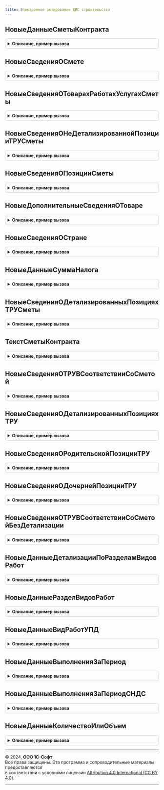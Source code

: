 ```yaml
---
title: Электронное актирование ЕИС строительство
---
```



## НовыеДанныеСметыКонтракта
<details style="margin: 1em 0; padding: 0.5em; border: 1px solid #ccc; border-radius: 6px;">

<summary style="font-weight: bold; cursor: pointer;">Описание, пример вызова</summary>

```bsl

// Новые данные сметы контракта.
//
// Возвращаемое значение:
//  Структура - Новые данные сметы контракта:
// * ИдентификаторСметы - Строка
// * ВнешнийИдентификаторСметы - Строка
// * ВерсияСметы - Строка
// * ВерсияФормата - Строка
// * СведенияОКонтракте - Структура
// * СведенияОСмете - см. НовыеСведенияОСмете
Функция НовыеДанныеСметыКонтракта() Экспорт
```

Пример вызова
```bsl
Результат = ЭлектронноеАктированиеЕИССтроительство.НовыеДанныеСметыКонтракта() 
```
</details>

## НовыеСведенияОСмете
<details style="margin: 1em 0; padding: 0.5em; border: 1px solid #ccc; border-radius: 6px;">

<summary style="font-weight: bold; cursor: pointer;">Описание, пример вызова</summary>

```bsl

// Новые сведения о смете.
//
// Возвращаемое значение:
//  Структура - Новые сведения о смете:
// * НаименованиеОбъектаСтроительства - Строка
// * ИтогоПоСметеБезНДС - Число
// * ИтогоПоСметеСНДС - Число
// * СуммаНеОблагаемаяНалогомПоСтавкеБезНДСИ0 - Строка
// * СуммаНалогаПоСтавке10 - Число
// * СуммаНалогаПоСтавке20 - Число
// * СуммаСтоимостиВозвратныхПозиций - Число
// * СведенияОТоварахРаботахУслугах - Массив из см. НовыеСведенияОТоварахРаботахУслугахСметы
Функция НовыеСведенияОСмете() Экспорт
```

Пример вызова
```bsl
Результат = ЭлектронноеАктированиеЕИССтроительство.НовыеСведенияОСмете() 
```
</details>

## НовыеСведенияОТоварахРаботахУслугахСметы
<details style="margin: 1em 0; padding: 0.5em; border: 1px solid #ccc; border-radius: 6px;">

<summary style="font-weight: bold; cursor: pointer;">Описание, пример вызова</summary>

```bsl

// Новые сведения о товарах работах услугах сметы.
//
// Возвращаемое значение:
//  Структура - Новые сведения о товарах работах услугах сметы:
// * СведенияОПозицииТРУ - См. НовыеСведенияОНеДетализированнойПозицииТРУСметы
// * СведенияОДетализированныхПозицияхТРУ - См. НовыеСведенияОДетализированныхПозицияхТРУСметы
Функция НовыеСведенияОТоварахРаботахУслугахСметы() Экспорт
```

Пример вызова
```bsl
Результат = ЭлектронноеАктированиеЕИССтроительство.НовыеСведенияОТоварахРаботахУслугахСметы() 
```
</details>

## НовыеСведенияОНеДетализированнойПозицииТРУСметы
<details style="margin: 1em 0; padding: 0.5em; border: 1px solid #ccc; border-radius: 6px;">

<summary style="font-weight: bold; cursor: pointer;">Описание, пример вызова</summary>

```bsl

// Новые сведения о не детализированной позиции ТРУСметы.
//
// Возвращаемое значение:
//  Структура:
// * РазделыВидовРабот - См. НовыеДанныеДетализацииПоРазделамВидовРабот
Функция НовыеСведенияОНеДетализированнойПозицииТРУСметы() Экспорт
```

Пример вызова
```bsl
Результат = ЭлектронноеАктированиеЕИССтроительство.НовыеСведенияОНеДетализированнойПозицииТРУСметы() 
```
</details>

## НовыеСведенияОПозицииСметы
<details style="margin: 1em 0; padding: 0.5em; border: 1px solid #ccc; border-radius: 6px;">

<summary style="font-weight: bold; cursor: pointer;">Описание, пример вызова</summary>

```bsl

// Новые сведения о позиции сметы.
//
// Параметры:
//  Результат - Структура
//
// Возвращаемое значение:
//  Структура:
// * НомерСтрокиТаблицы - Строка
// * Идентификатор - Строка
// * ТехническийИдентификатор - Строка
// * ВнешнийТехническийИдентификаторПозиции - Строка
// * ПризнакТоварРаботаУслуга - Строка
// * ПризнакПоставкиОбъектаЗакупкиСУлучшеннымиХарактеристиками - Строка
// * КодТовара - Строка
// * Наименование - Строка
// * ЦенаЗаЕдиницуСНДС - Число
// * ЦенаЗаЕдиницуБезНДС - Число
// * НалоговаяСтавка - Строка
// * СтоимостьБезНалогаВсего - Число
// * СтоимостьБезНалогаВсего - Число
// * КоличествоИлиОбъемРаботы - См. НовыеДанныеКоличествоИлиОбъем
// * ОКЕИ - см. ЭлектронноеАктированиеЕИС.НовоеЗначениеОКЕИ
// * СуммаНалога - см. НовыеДанныеСуммаНалога
// * ДополнительныеСведенияОТоваре - см. НовыеДополнительныеСведенияОТоваре
Функция НовыеСведенияОПозицииСметы(Результат = Неопределено) Экспорт
```

Пример вызова
```bsl
Результат = ЭлектронноеАктированиеЕИССтроительство.НовыеСведенияОПозицииСметы(Результат);
```
</details>

## НовыеДополнительныеСведенияОТоваре
<details style="margin: 1em 0; padding: 0.5em; border: 1px solid #ccc; border-radius: 6px;">

<summary style="font-weight: bold; cursor: pointer;">Описание, пример вызова</summary>

```bsl

Функция НовыеДополнительныеСведенияОТоваре() Экспорт
```

Пример вызова
```bsl
Результат = ЭлектронноеАктированиеЕИССтроительство.НовыеДополнительныеСведенияОТоваре() 
```
</details>

## НовыеСведенияОСтране
<details style="margin: 1em 0; padding: 0.5em; border: 1px solid #ccc; border-radius: 6px;">

<summary style="font-weight: bold; cursor: pointer;">Описание, пример вызова</summary>

```bsl

// Новые сведения о стране.
//
// Возвращаемое значение:
//  Структура - Новые сведения о стране:
// * Код - Строка
// * КраткоеНаименование - Строка
Функция НовыеСведенияОСтране() Экспорт
```

Пример вызова
```bsl
Результат = ЭлектронноеАктированиеЕИССтроительство.НовыеСведенияОСтране() 
```
</details>

## НовыеДанныеСуммаНалога
<details style="margin: 1em 0; padding: 0.5em; border: 1px solid #ccc; border-radius: 6px;">

<summary style="font-weight: bold; cursor: pointer;">Описание, пример вызова</summary>

```bsl

// Новые данные сумма налога.
//
// Возвращаемое значение:
//  Структура - Новые данные сумма налога:
// * СуммаНалога - Число
// * БезНДС - Строка
// * ЗнакПрочерка - Строка
Функция НовыеДанныеСуммаНалога() Экспорт
```

Пример вызова
```bsl
Результат = ЭлектронноеАктированиеЕИССтроительство.НовыеДанныеСуммаНалога() 
```
</details>

## НовыеСведенияОДетализированныхПозицияхТРУСметы
<details style="margin: 1em 0; padding: 0.5em; border: 1px solid #ccc; border-radius: 6px;">

<summary style="font-weight: bold; cursor: pointer;">Описание, пример вызова</summary>

```bsl

Функция НовыеСведенияОДетализированныхПозицияхТРУСметы() Экспорт
```

Пример вызова
```bsl
Результат = ЭлектронноеАктированиеЕИССтроительство.НовыеСведенияОДетализированныхПозицияхТРУСметы() 
```
</details>

## ТекстСметыКонтракта
<details style="margin: 1em 0; padding: 0.5em; border: 1px solid #ccc; border-radius: 6px;">

<summary style="font-weight: bold; cursor: pointer;">Описание, пример вызова</summary>

```bsl

// Текст сметы контракта.
//
// Параметры:
//  ДанныеСметы - см. НовыеСведенияОСмете
//
// Возвращаемое значение:
//  Строка
Функция ТекстСметыКонтракта(ДанныеСметы) Экспорт
```

Пример вызова
```bsl
Результат = ЭлектронноеАктированиеЕИССтроительство.ТекстСметыКонтракта(ДанныеСметы) 
```
</details>

## НовыеСведенияОТРУВСоответствииСоСметой
<details style="margin: 1em 0; padding: 0.5em; border: 1px solid #ccc; border-radius: 6px;">

<summary style="font-weight: bold; cursor: pointer;">Описание, пример вызова</summary>

```bsl

// Новые сведения о ТРУ в с соответствии со сметой контракта.
//
// Возвращаемое значение:
//  Структура - Новые сведения о ТРУ в соответствии со сметой контракта:
// * СведенияОПозицииТРУ - Структура
// * СведенияОДетализированныхПозицияхТРУ - Структура
Функция НовыеСведенияОТРУВСоответствииСоСметой() Экспорт
```

Пример вызова
```bsl
Результат = ЭлектронноеАктированиеЕИССтроительство.НовыеСведенияОТРУВСоответствииСоСметой() 
```
</details>

## НовыеСведенияОДетализированныхПозицияхТРУ
<details style="margin: 1em 0; padding: 0.5em; border: 1px solid #ccc; border-radius: 6px;">

<summary style="font-weight: bold; cursor: pointer;">Описание, пример вызова</summary>

```bsl

// Новые сведения о детализированных позициях ТРУ.
//
// Возвращаемое значение:
//  Структура - Новые сведения о детализированных позициях ТРУ:
// * СведенияОРодительскойПозицииТРУ - Структура
// * СведенияОДочернейПозицииТРУ - Массив из см. НовыеСведенияОДочернейПозицииТРУ
Функция НовыеСведенияОДетализированныхПозицияхТРУ() Экспорт
```

Пример вызова
```bsl
Результат = ЭлектронноеАктированиеЕИССтроительство.НовыеСведенияОДетализированныхПозицияхТРУ() 
```
</details>

## НовыеСведенияОРодительскойПозицииТРУ
<details style="margin: 1em 0; padding: 0.5em; border: 1px solid #ccc; border-radius: 6px;">

<summary style="font-weight: bold; cursor: pointer;">Описание, пример вызова</summary>

```bsl

// Новые сведения о родительской позиции ТРУ.
//
// Возвращаемое значение:
//  Структура - Новые сведения о родительской позиции ТРУ:
// * Идентификатор - Строка
// * ТехническийИдентификатор - Число
// * ВнешнийТехническийИдентификатор - Строка
Функция НовыеСведенияОРодительскойПозицииТРУ() Экспорт
```

Пример вызова
```bsl
Результат = ЭлектронноеАктированиеЕИССтроительство.НовыеСведенияОРодительскойПозицииТРУ() 
```
</details>

## НовыеСведенияОДочернейПозицииТРУ
<details style="margin: 1em 0; padding: 0.5em; border: 1px solid #ccc; border-radius: 6px;">

<summary style="font-weight: bold; cursor: pointer;">Описание, пример вызова</summary>

```bsl

Функция НовыеСведенияОДочернейПозицииТРУ(Параметры) Экспорт
```

Пример вызова
```bsl
Результат = ЭлектронноеАктированиеЕИССтроительство.НовыеСведенияОДочернейПозицииТРУ(Параметры) 
```
</details>

## НовыеСведенияОТРУВСоответствииСоСметойБезДетализации
<details style="margin: 1em 0; padding: 0.5em; border: 1px solid #ccc; border-radius: 6px;">

<summary style="font-weight: bold; cursor: pointer;">Описание, пример вызова</summary>

```bsl

// Новые сведения о ТРУ в соответствии со сметой контракта без детализации.
//
// Возвращаемое значение:
//  Структура - Новые сведения О ТРУ в соответствии со сметой контракта без детализации:
// * Идентификатор - Строка - Устарело, игнорируется при приеме.
// * ТехническийИдентификатор - Число - Устарело, игнорируется при приеме.
// * ВнешнийТехническийИдентификатор - Строка - Устарело, игнорируется при приеме.
// * ИдентификаторПозиции - Строка
// * ВыполненоСНачалаВыполненияРабот - см. НовыеДанныеВыполненияЗаПериод
// * ВыполненоЗаОтчетныйПериод - см. НовыеДанныеВыполненияЗаПериод
// * ДетализацияПоРазделамВидовРабот - см. НовыеДанныеДетализацииПоРазделамВидовРабот
Функция НовыеСведенияОТРУВСоответствииСоСметойБезДетализации() Экспорт
```

Пример вызова
```bsl
Результат = ЭлектронноеАктированиеЕИССтроительство.НовыеСведенияОТРУВСоответствииСоСметойБезДетализации() 
```
</details>

## НовыеДанныеДетализацииПоРазделамВидовРабот
<details style="margin: 1em 0; padding: 0.5em; border: 1px solid #ccc; border-radius: 6px;">

<summary style="font-weight: bold; cursor: pointer;">Описание, пример вызова</summary>

```bsl

// Новые данные детализации по разделам видов работ.
//
// Возвращаемое значение:
//  Структура - Новые данные детализации по разделам видов работ:
// * РазделВидовРабот - Массив из см. НовыеДанныеРазделВидовРабот
// * ВидРаботУПД - Массив из см. НовыеДанныеВидРаботУПД
Функция НовыеДанныеДетализацииПоРазделамВидовРабот() Экспорт
```

Пример вызова
```bsl
Результат = ЭлектронноеАктированиеЕИССтроительство.НовыеДанныеДетализацииПоРазделамВидовРабот() 
```
</details>

## НовыеДанныеРазделВидовРабот
<details style="margin: 1em 0; padding: 0.5em; border: 1px solid #ccc; border-radius: 6px;">

<summary style="font-weight: bold; cursor: pointer;">Описание, пример вызова</summary>

```bsl

// Новые данные раздел видов работ.
//
// Возвращаемое значение:
//  Структура - Новые данные раздел видов работ:
// * ИдентификаторРаздела - Строка
// * ВидРаботУПД - Массив из см. НовыеДанныеВидРаботУПД
Функция НовыеДанныеРазделВидовРабот() Экспорт
```

Пример вызова
```bsl
Результат = ЭлектронноеАктированиеЕИССтроительство.НовыеДанныеРазделВидовРабот() 
```
</details>

## НовыеДанныеВидРаботУПД
<details style="margin: 1em 0; padding: 0.5em; border: 1px solid #ccc; border-radius: 6px;">

<summary style="font-weight: bold; cursor: pointer;">Описание, пример вызова</summary>

```bsl

// Новые данные вид работ УПД.
//
// Возвращаемое значение:
//  Структура - Новые данные вид работ УПД:
// * ИдентификаторВидаРабот - Строка
// * ВыполненоСНачалаВыполненияРабот - см. НовыеДанныеВыполненияЗаПериод
// * ВыполненоЗаОтчетныйПериод - см. НовыеДанныеВыполненияЗаПериод
Функция НовыеДанныеВидРаботУПД() Экспорт
```

Пример вызова
```bsl
Результат = ЭлектронноеАктированиеЕИССтроительство.НовыеДанныеВидРаботУПД() 
```
</details>

## НовыеДанныеВыполненияЗаПериод
<details style="margin: 1em 0; padding: 0.5em; border: 1px solid #ccc; border-radius: 6px;">

<summary style="font-weight: bold; cursor: pointer;">Описание, пример вызова</summary>

```bsl

// Новые данные выполнения за период.
//
// Возвращаемое значение:
//  Структура - Новые данные выполнения за период:
// * СтоимостьБезНалога - Число
// * КоличествоИлиОбъем - см. НовыеДанныеКоличествоИлиОбъем
Функция НовыеДанныеВыполненияЗаПериод() Экспорт
```

Пример вызова
```bsl
Результат = ЭлектронноеАктированиеЕИССтроительство.НовыеДанныеВыполненияЗаПериод() 
```
</details>

## НовыеДанныеВыполненияЗаПериодСНДС
<details style="margin: 1em 0; padding: 0.5em; border: 1px solid #ccc; border-radius: 6px;">

<summary style="font-weight: bold; cursor: pointer;">Описание, пример вызова</summary>

```bsl

// Новые данные выполнения за период с НДС.
//
// Возвращаемое значение:
//  Структура - Новые данные выполнения за период:
// * СтоимостьБезНалога - Число
// * СтоимостьСНалогом - Число
// * КоличествоИлиОбъем - См. НовыеДанныеКоличествоИлиОбъем
Функция НовыеДанныеВыполненияЗаПериодСНДС() Экспорт
```

Пример вызова
```bsl
Результат = ЭлектронноеАктированиеЕИССтроительство.НовыеДанныеВыполненияЗаПериодСНДС() 
```
</details>

## НовыеДанныеКоличествоИлиОбъем
<details style="margin: 1em 0; padding: 0.5em; border: 1px solid #ccc; border-radius: 6px;">

<summary style="font-weight: bold; cursor: pointer;">Описание, пример вызова</summary>

```bsl

// Новые данные количества или объема по смете.
//
// Возвращаемое значение:
//  Структура - Новые данные количество или объема по смете:
// * Количество - Число
// * ОбъемВТекстовомВыражении - Строка
Функция НовыеДанныеКоличествоИлиОбъем() Экспорт
```

Пример вызова
```bsl
Результат = ЭлектронноеАктированиеЕИССтроительство.НовыеДанныеКоличествоИлиОбъем() 
```
</details>

---

© 2024, **ООО 1С-Софт**  
Все права защищены. Эта программа и сопроводительные материалы предоставляются  
в соответствии с условиями лицензии [Attribution 4.0 International (CC BY 4.0)](https://creativecommons.org/licenses/by/4.0/legalcode).

---
